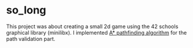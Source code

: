 # so_long

This project was about creating a small 2d game using the 42 schools graphical library (minilibx). I implemented [A* pathfinding algorithm](https://en.wikipedia.org/wiki/A*_search_algorithm) for the path validation part.
